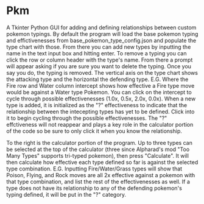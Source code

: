 # Pkm
A Tkinter Python GUI for adding and defining relationships between custom pokemon typings. By default the program will load the base pokemon typing and effictivenesses from base_pokemon_type_config.json and populate the type chart with those. From there you can add new types by inputting the name in the text input box and hitting enter. To remove a typing you can click the row or column header with the type's name. From there a prompt will appear asking if you are sure you want to delete the typing. Once you say you do, the typing is removed. The vertical axis on the type chart shows the attacking type and the horizontal the defending type. E.G. Where the Fire row and Water column intercept shows how effective a Fire type move would be against a Water type Pokemon. You can click on the intercept to cycle through possible effectivenesses (1.0x, 0.5x, 2.0x, 0.0x). When a new type is added, it is initialized as the "?" effectiveness to indicate that the relationship between the intecepting types has yet to be defined. Click into it to begin cycling through the possible effectivenesses. The "?" effctiveness will not reappear and plays a key role in the calculator portion of the code so be sure to only click it when you know the relationship.

To the right is the calculator portion of the program. Up to three types can be selected at the top of the calculator (three since Alpharad's mod "Too Many Types" supports tri-typed pokemon), then press "Calculate". It will then calculate how effective each type defined so far is against the selected type combination. E.G. Inputting Fire/Water/Grass types will show that Poison, Flying, and Rock moves are all 2x effective against a pokemon with that type combination, and list the rest of the effectivenesses as well. If a type does not have its relationship to any of the defending pokemon's typing defined, it will be put in the "?" category.
